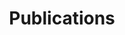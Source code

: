 ---
title: Publications
cms_exclude: true

# View
view: citation

# Optional cover image (relative to `assets/media/` folder).
image:
  caption: ''
  filename: ''
---